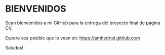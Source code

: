 # BIENVENIDOS
Sean bienvenidos a mi GitHub para la entrega del proyecto final de página CV.


Espero sea posible que lo vean en: https://amhedriel.github.com

Saludos!.
